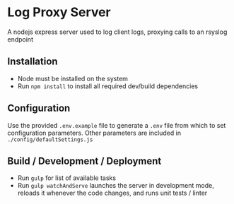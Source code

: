 Log Proxy Server
================

A nodejs express server used to log client logs, proxying calls to an rsyslog endpoint

## Installation

- Node must be installed on the system
- Run `npm install` to install all required dev/build dependencies

## Configuration

Use the provided `.env.example` file to generate a `.env` file from which to set configuration parameters. Other parameters are included in `./config/defaultSettings.js`

## Build / Development / Deployment

- Run `gulp` for list of available tasks
- Run `gulp watchAndServe` launches the server in development mode, reloads it whenever the code changes, and runs unit tests / linter


